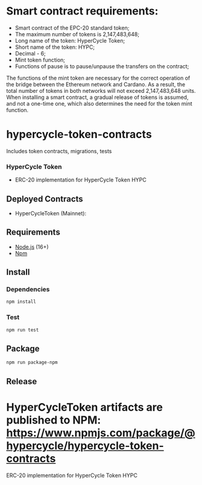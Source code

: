 # Smart contract requirements:
* Smart contract of the EPC-20 standard token;
* The maximum number of tokens is 2,147,483,648;
* Long name of the token: HyperCycle Token;
* Short name of the token: HYPC;
* Decimal - 6;
* Mint token function;
* Functions of pause is to pause/unpause the transfers on the contract;

The functions of the mint token are necessary for the correct operation of the bridge between the Ethereum network and Cardano. As a result, the total number of tokens in both networks will not exceed 2,147,483,648 units. When installing a smart contract, a gradual release of tokens is assumed, and not a one-time one, which also determines the need for the token mint function.

# hypercycle-token-contracts
Includes token contracts, migrations, tests

### HyperCycle Token
* ERC-20 implementation for HyperCycle Token HYPC

## Deployed Contracts
* HyperCycleToken (Mainnet): [](https://etherscan.io/address/)


## Requirements
* [Node.js](https://github.com/nodejs/node) (16+)
* [Npm](https://www.npmjs.com/package/npm)

## Install

### Dependencies
```bash
npm install
```

### Test 
```bash
npm run test
```

## Package
```bash
npm run package-npm
```

## Release
HyperCycleToken artifacts are published to NPM: https://www.npmjs.com/package/@hypercycle/hypercycle-token-contracts
=======
ERC-20 implementation for HyperCycle Token HYPC

